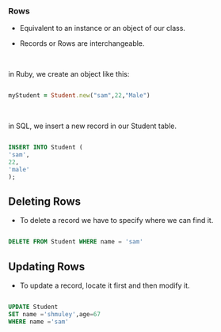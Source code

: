 ### Rows

- Equivalent to an instance or an object of our class.

- Records or Rows are interchangeable.

&nbsp;

in Ruby, we create an object like this:
```ruby

myStudent = Student.new("sam",22,"Male")

```

&nbsp;

in SQL, we insert a new record in our Student table.

```sql

INSERT INTO Student (
'sam',
22,
'male'
);

```


## Deleting Rows

- To delete a record we have to specify where we can find it.

```sql

DELETE FROM Student WHERE name = 'sam'

```


## Updating Rows

- To update a record, locate it first and then modify it.

```sql

UPDATE Student
SET name ='shmuley',age=67
WHERE name ='sam'

```
